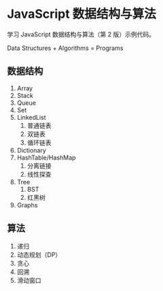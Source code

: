 # JavaScript 数据结构与算法

学习 JavaScript 数据结构与算法（第 2 版）示例代码。

Data Structures + Algorithms = Programs

## 数据结构

1. Array
2. Stack
3. Queue
4. Set
5. LinkedList
   1. 普通链表
   2. 双链表
   3. 循环链表
6. Dictionary
7. HashTable/HashMap
   1. 分离链接
   2. 线性探查
8. Tree
   1. BST
   2. 红黑树
9.  Graphs

## 算法

1. 递归
2. 动态规划（DP）
3. 贪心
4. 回溯
5. 滑动窗口

